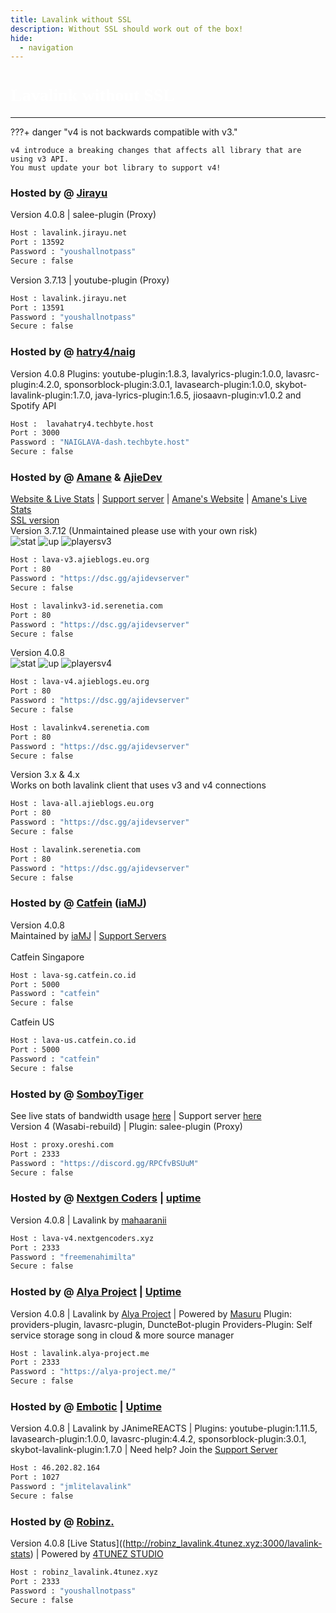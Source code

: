 ```yaml
---
title: Lavalink without SSL
description: Without SSL should work out of the box!
hide:
  - navigation
---
```


<h1 style="font-family:Gotham SSm A;font-size: 2.0em;font-weight: 800;line-height:1.1;color: white;">Lavalink without SSL</h1>


<!-- inject image ad -->
<div data-ea-style="stickybox" class="dark horizontal" data-ea-publisher="darrennathanaelcom" data-ea-type="image"></div>

---


???+ danger "v4 is not backwards compatible with v3."

    v4 introduce a breaking changes that affects all library that are using v3 API.
    You must update your bot library to support v4!

<!-- PLEASE READ -->
<!-- PLEASE READ --> <!-- SUPPORT OTHER CONTRIBUTORS BY PLACING THE NEW LAVALINK AT THE VERY BOTTOM OF THE OTHERS! --> <!-- PLEASE READ -->
<!-- FOR ADVERTISING CONTACT ads@darrennathanael.com , PLEASE READ FAQS FOR MORE INFO! -->
<!-- PLEASE READ -->

### Hosted by @ [Jirayu](https://jirayu.net)
Version 4.0.8 | salee-plugin (Proxy)
```bash
Host : lavalink.jirayu.net
Port : 13592
Password : "youshallnotpass"
Secure : false    
```

Version 3.7.13 | youtube-plugin (Proxy)
```bash
Host : lavalink.jirayu.net
Port : 13591
Password : "youshallnotpass"
Secure : false    
```

### Hosted by @ [hatry4/naig](https://charlesnaig.github.io/)
Version 4.0.8 Plugins: youtube-plugin:1.8.3, lavalyrics-plugin:1.0.0, lavasrc-plugin:4.2.0, sponsorblock-plugin:3.0.1, lavasearch-plugin:1.0.0, skybot-lavalink-plugin:1.7.0, java-lyrics-plugin:1.6.5, jiosaavn-plugin:v1.0.2 and Spotify API
```bash
Host :  lavahatry4.techbyte.host
Port : 3000
Password : "NAIGLAVA-dash.techbyte.host"
Secure : false
```

### Hosted by @ [Amane](https://amane.my.id) & [AjieDev](https://github.com/AjieDev)
[Website & Live Stats](https://free.lavalink.rf.gd/) | [Support server](https://dsc.gg/ajidevserver) | [Amane's Website](https://lavalink-info.serenetia.com/) | [Amane's Live Stats](https://lavalink-stats.serenetia.com/)<br />
[SSL version](https://lavalink.darrennathanael.com/SSL/lavalink-with-ssl/#hosted-by-amane-ajiedev) <br />
Version 3.7.12 (Unmaintained please use with your own risk) <br />
![stat](https://ajieblogs.eu.org/lavalink/v3/badge/Status) ![up](https://ajieblogs.eu.org/lavalink/v3/badge/Uptime) ![playersv3](https://ajieblogs.eu.org/lavalink/v3/badge/Players)
```bash
Host : lava-v3.ajieblogs.eu.org
Port : 80
Password : "https://dsc.gg/ajidevserver"
Secure : false
```
```bash
Host : lavalinkv3-id.serenetia.com
Port : 80
Password : "https://dsc.gg/ajidevserver"
Secure : false
```
Version 4.0.8 <br />
![stat](https://ajieblogs.eu.org/lavalink/v4/badge/Status) ![up](https://ajieblogs.eu.org/lavalink/v4/badge/Uptime) ![playersv4](https://ajieblogs.eu.org/lavalink/v4/badge/Players)
```bash
Host : lava-v4.ajieblogs.eu.org
Port : 80
Password : "https://dsc.gg/ajidevserver"
Secure : false
```
```bash
Host : lavalinkv4.serenetia.com
Port : 80
Password : "https://dsc.gg/ajidevserver"
Secure : false
```
Version 3.x & 4.x <br />
Works on both lavalink client that uses v3 and v4 connections
```bash
Host : lava-all.ajieblogs.eu.org
Port : 80
Password : "https://dsc.gg/ajidevserver"
Secure : false 
```
```bash
Host : lavalink.serenetia.com
Port : 80
Password : "https://dsc.gg/ajidevserver"
Secure : false
```

### Hosted by @ [Catfein](https://catfein.co.id) ([iaMJ](https://mjba.my))
Version 4.0.8 <br />
Maintained by [iaMJ](https://mjba.my) | [Support Servers](https://catfein.co.id/discord) <br /> <br />
Catfein Singapore
```bash
Host : lava-sg.catfein.co.id
Port : 5000
Password : "catfein"
Secure : false    
```
Catfein US
```bash
Host : lava-us.catfein.co.id
Port : 5000
Password : "catfein"
Secure : false    
```

### Hosted by @ [SomboyTiger](https://chompubot.work)
See live stats of bandwidth usage [here](https://status.oreshi.com/report/uptime/54f9cdfd343fe9e63a0c04407ec36592/) | Support server [here](https://discord.gg/RPCfvBSUuM) <br />
Version 4 (Wasabi-rebuild) | Plugin: salee-plugin (Proxy)
```bash
Host : proxy.oreshi.com
Port : 2333
Password : "https://discord.gg/RPCfvBSUuM"
Secure : false    
```


### Hosted by @ [Nextgen Coders](https://discord.gg/9J9X4fzhSt) | [uptime](https://node.nextgencoders.xyz)
Version 4.0.8 | Lavalink by [mahaaranii](https://discord.gg/9J9X4fzhSt)
```bash
Host : lava-v4.nextgencoders.xyz 
Port : 2333
Password : "freemenahimilta"
Secure : false
```

### Hosted by @ [Alya Project](https://alya-project.me/) | [Uptime](https://status.masuru.in.th/report/uptime/3188c87fff29524380c8fd3cef7c299d/)
Version 4.0.8 | Lavalink by [Alya Project](https://alya-project.me/) | Powered by [Masuru](https://masuru.in.th)
Plugin: providers-plugin, lavasrc-plugin, DuncteBot-plugin
Providers-Plugin: Self service storage song in cloud & more source manager
```bash
Host : lavalink.alya-project.me
Port : 2333
Password : "https://alya-project.me/"
Secure : false
```

### Hosted by @ [Embotic](https://discord.gg/XpNWvYjX5F) | [Uptime](https://hetrixtools.com/report/uptime/0da291f13750558ad637bf795974619b/)
Version 4.0.8 | Lavalink by JAnimeREACTS | Plugins: youtube-plugin:1.11.5, lavasearch-plugin:1.0.0, lavasrc-plugin:4.4.2, sponsorblock-plugin:3.0.1, skybot-lavalink-plugin:1.7.0 | Need help? Join the [Support Server](https://discord.gg/NsTFDYvhXd)
```bash
Host : 46.202.82.164 
Port : 1027
Password : "jmlitelavalink"
Secure : false
```

### Hosted by @ [Robinz.](https://robinz27-kappa.vercel.app/)

Version 4.0.8
[Live Status]((http://robinz_lavalink.4tunez.xyz:3000/lavalink-stats) | Powered by [4TUNEZ STUDIO](https://4tunez.xyz)
```bash
Host : robinz_lavalink.4tunez.xyz
Port : 2333
Password : "youshallnotpass"
Secure : false
```
